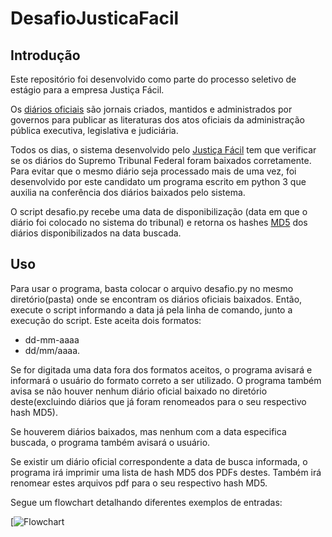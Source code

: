 # DesafioJusticaFacil
## Introdução
Este repositório foi desenvolvido como parte do processo seletivo de estágio para a empresa Justiça Fácil.

Os [diários oficiais](https://pt.wikipedia.org/wiki/Di%C3%A1rio_Oficial) são jornais criados, mantidos e administrados por governos para publicar as literaturas dos atos oficiais da administração pública executiva, legislativa e judiciária.

Todos os dias, o sistema desenvolvido pelo [Justiça Fácil](justicafacil.com.br) tem que verificar se os diários do Supremo Tribunal Federal foram baixados corretamente.
Para evitar que o mesmo diário seja processado mais de uma vez, foi desenvolvido por este candidato um programa escrito em python 3 que auxilia na conferência dos diários baixados pelo sistema.

O script desafio.py recebe uma data de disponibilização (data em que o diário foi colocado no sistema do tribunal) e retorna os hashes [MD5](https://pt.wikipedia.org/wiki/MD5) dos diários disponibilizados na data buscada.


## Uso
Para usar o programa, basta colocar o arquivo desafio.py no mesmo diretório(pasta) onde se encontram os diários oficiais baixados.
Então, execute o script informando a data já pela linha de comando, junto a execução do script. Este aceita dois formatos: 
- dd-mm-aaaa 
- dd/mm/aaaa. 

Se for digitada uma data fora dos formatos aceitos, o programa avisará e informará o usuário do formato correto a ser utilizado. O programa também avisa se não houver nenhum diário oficial baixado no diretório deste(excluindo diários que já foram renomeados para o seu respectivo hash MD5).

Se houverem diários baixados, mas nenhum com a data especifica buscada, o programa também avisará o usuário.

Se existir um diário oficial correspondente a data de busca informada, o programa irá imprimir uma lista de hash MD5 dos PDFs destes. Também irá renomear estes arquivos pdf para o seu respectivo hash MD5.

Segue um flowchart detalhando diferentes exemplos de entradas:

[![Flowchart](/images/Diagram.drawio)
